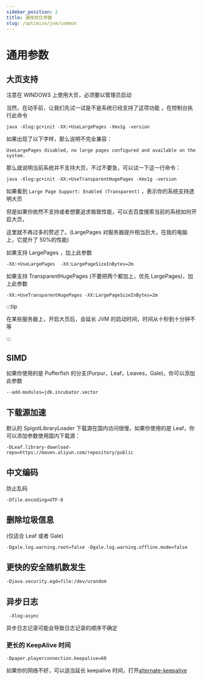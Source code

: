 ```yaml
---
sidebar_position: 2
title: 通用优化参数
slug: /optimize/jvm/common
---
```


# 通用参数

## 大页支持

注意在 WINDOWS 上使用大页，必须要以管理员启动

当然，在动手前，让我们先试一试是不是系统已经支持了这项功能 ，在控制台执行此命令

```shell
java -Xlog:gc+init -XX:+UseLargePages -Xmx1g -version
```

如果出现了以下字样，那么说明不完全兼容：

```shell
UseLargePages disabled, no large pages configured and available on the system.
```

那么就说明当前系统并不支持大页，不过不要急，可以试一下这一行命令：

```shell
java -Xlog:gc+init -XX:+UseTransparentHugePages -Xmx1g -version
```

如果看到 `Large Page Support: Enabled (Transparent)` ，表示你的系统支持透明大页

但是如果你依然不支持或者想要追求极致性能，可以去百度搜索当前的系统如何开启大页，

这里就不再过多的赘述了。(LargePages 对服务器提升相当巨大，在我的电脑上，它提升了 50%的性能)

如果支持 LargePages ，加上此参数

```shell
-XX:+UseLargePages  -XX:LargePageSizeInBytes=2m
```

如果支持 TransparentHugePages (不要把两个都加上，优先 LargePages)，加上此参数

```shell
-XX:+UseTransparentHugePages -XX:LargePageSizeInBytes=2m
```

:::tip

在某些服务器上，开启大页后，会延长 JVM 的启动时间，时间从十秒到十分钟不等

:::

## SIMD

如果你使用的是 Pufferfish 的分支(Purpur，Leaf，Leaves，Gale)，你可以添加此参数

```shell
--add-modules=jdk.incubator.vector
```

## 下载源加速

默认的 SpigotLibraryLoader 下载源在国内访问很慢，如果你使用的是 Leaf，你可以添加参数使用国内下载源：

```shell
-DLeaf.library-download-repo=https://maven.aliyun.com/repository/public
```

## 中文编码

防止乱码

```shell
-Dfile.encoding=UTF-8
```

## 删除垃圾信息

(仅适合 Leaf 或者 Gale)

```shell
-Dgale.log.warning.root=false -Dgale.log.warning.offline.mode=false
```

## 更快的安全随机数发生

```shell
-Djava.security.egd=file:/dev/urandom
```

## 异步日志

```shell
 -Xlog:async
```

异步日志记录可能会导致日志记录的顺序不确定

### 更长的 KeepAlive 时间

```shell
-Dpaper.playerconnection.keepalive=60
```

如果你的网络不好，可以适当延长 keepalive 时间，打开[alternate-keepalive](/docs-java/process/maintenance/optimize/go.md#心跳连接)